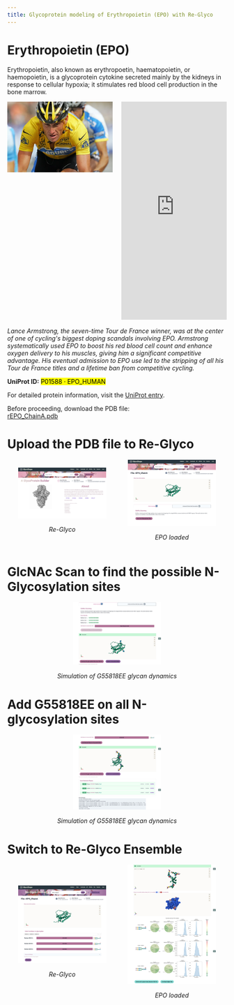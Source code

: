 ```yaml
---
title: Glycoprotein modeling of Erythropoietin (EPO) with Re-Glyco
---
```



# Erythropoietin (EPO)

Erythropoietin, also known as erythropoetin, haematopoietin, or haemopoietin, is a  glycoprotein cytokine secreted mainly by the kidneys in response to  cellular hypoxia; it stimulates red blood cell production in the bone  marrow.

<div style="display: flex; align-items: flex-start; gap: 20px;">
    <div style="flex: 1;">
        <img src="EPO\Lance_Armstrong.png" alt="Sample Image" style="width: 100%; height: auto;">
    </div>
    <div style="flex: 1;">
        <iframe src="https://glycoshape.org/viewer/embedded.html?pdbUrl=https://raw.githubusercontent.com/Ojas-Singh/GlycoShape-Resources/refs/heads/main/tutorials/EPO/glycosylated_model.pdb&format=pdb" width="100%" height="500px" frameborder="0"></iframe>
    </div>
</div>

*Lance Armstrong, the seven-time Tour de France winner, was at the center of one of cycling's biggest doping scandals involving EPO. Armstrong systematically used EPO to boost his red blood cell count and enhance oxygen delivery to his muscles, giving him a significant competitive advantage. His eventual admission to EPO use led to the stripping of all his Tour de France titles and a lifetime ban from competitive cycling.*

**UniProt ID:** <mark>P01588 · EPO_HUMAN</mark>

For detailed protein information, visit the [UniProt entry](https://www.uniprot.org/uniprotkb/P01588/entry).

Before proceeding, download the PDB file:  
<a href="https://raw.githubusercontent.com/Ojas-Singh/GlycoShape-Resources/refs/heads/main/tutorials/EPO/rEPO_ChainA.pdb" download="rEPO_ChainA.pdb">rEPO_ChainA.pdb</a>

# Upload the PDB file to Re-Glyco

<div style="display: flex; justify-content: space-between; align-items: center;">
    <div style="flex: 1; text-align: center;">
        <img src="EPO\glycoshape.org-GlycoShapeGlycanStructureDatabase.png" alt="G55818EE structure" width="80%">
        <p><em>Re-Glyco</em></p>
    </div>
    <div style="flex: 1; text-align: center;">
        <img src="EPO\glycoshape.org-GlycoShapeGlycanStructureDatabase(1).png" alt="G55818EE structure" width="80%">
        <p><em>EPO loaded</em></p>
    </div>
</div>

# GlcNAc Scan to find the possible N-Glycosylation sites

<div style="text-align: center;">
    <img src="EPO\glycoshape.org-GlycoShapeGlycanStructureDatabase(2).png" alt="Simulation of G55818EE" width="40%" >
    <p><em>Simulation of G55818EE glycan dynamics</em></p>
</div>


# Add G55818EE on all N-glycosylation sites

<div style="text-align: center;">
    <img src="EPO\glycoshape.org-GlycoShapeGlycanStructureDatabase(3).png" alt="Simulation of G55818EE" width="40%" >
    <p><em>Simulation of G55818EE glycan dynamics</em></p>
</div>

# Switch to Re-Glyco Ensemble

<div style="display: flex; justify-content: space-between; align-items: center;">
    <div style="flex: 1; text-align: center;">
        <img src="EPO\glycoshape.org-GlycoShapeGlycanStructureDatabase(4).png" alt="G55818EE structure" width="80%">
        <p><em>Re-Glyco</em></p>
    </div>
    <div style="flex: 1; text-align: center;">
        <img src="EPO\glycoshape.org-GlycoShapeGlycanStructureDatabase(5).png" alt="G55818EE structure" width="80%">
        <p><em>EPO loaded</em></p>
    </div>
</div>

